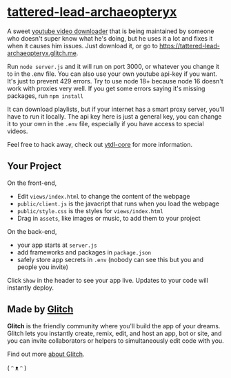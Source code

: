 # [tattered-lead-archaeopteryx](https://tattered-lead-archaeopteryx.glitch.me)

A sweet [youtube video downloader](https://tattered-lead-archaeopteryx.glitch.me) that is being maintained by someone who doesn't super know what he's doing, but he uses it a lot and fixes it when it causes him issues. Just download it, or go to https://tattered-lead-archaeopteryx.glitch.me. 

Run `node server.js` and it will run on port 3000, or whatever you change it to in the .env file. You can also use your own youtube api-key if you want. It's just to prevent 429 errors. Try to use node 18+ because node 16 doesn't work with proxies very well. If you get some errors saying it's missing packages, run `npm install`

It can download playlists, but if your internet has a smart proxy server, you'll have to run it locally. The api key here is just a general key, you can change it to your own in the `.env` file, especially if you have access to special videos.

Feel free to hack away, check out [ytdl-core](https://github.com/fent/node-ytdl-core/) for more information.


## Your Project

On the front-end,

- Edit `views/index.html` to change the content of the webpage
- `public/client.js` is the javacript that runs when you load the webpage
- `public/style.css` is the styles for `views/index.html`
- Drag in `assets`, like images or music, to add them to your project

On the back-end,

- your app starts at `server.js`
- add frameworks and packages in `package.json`
- safely store app secrets in `.env` (nobody can see this but you and people you invite)

Click `Show` in the header to see your app live. Updates to your code will instantly deploy.


## Made by [Glitch](https://glitch.com/)

**Glitch** is the friendly community where you'll build the app of your dreams. Glitch lets you instantly create, remix, edit, and host an app, bot or site, and you can invite collaborators or helpers to simultaneously edit code with you.

Find out more [about Glitch](https://glitch.com/about).

( ᵔ ᴥ ᵔ )
